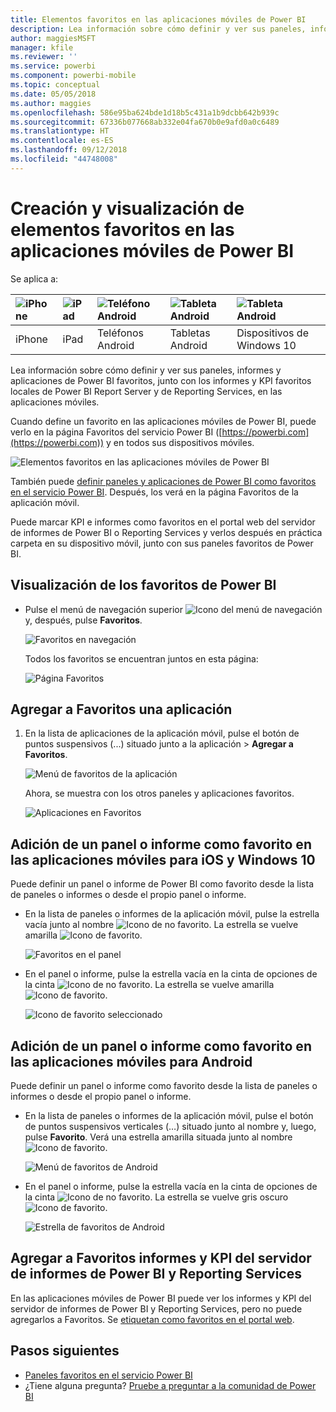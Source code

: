 ```yaml
---
title: Elementos favoritos en las aplicaciones móviles de Power BI
description: Lea información sobre cómo definir y ver sus paneles, informes y aplicaciones de Power BI favoritos, junto con los informes y KPI de Microsoft Power BI Report Server y de Reporting Services en las aplicaciones móviles.
author: maggiesMSFT
manager: kfile
ms.reviewer: ''
ms.service: powerbi
ms.component: powerbi-mobile
ms.topic: conceptual
ms.date: 05/05/2018
ms.author: maggies
ms.openlocfilehash: 586e95ba624bde1d18b5c431a1b9dcbb642b939c
ms.sourcegitcommit: 67336b077668ab332e04fa670b0e9afd0a0c6489
ms.translationtype: HT
ms.contentlocale: es-ES
ms.lasthandoff: 09/12/2018
ms.locfileid: "44748008"
---
```

# <a name="make-and-view-favorites-in-the-power-bi-mobile-apps"></a>Creación y visualización de elementos favoritos en las aplicaciones móviles de Power BI
Se aplica a:

| ![iPhone](./media/mobile-apps-favorites/iphone-logo-50-px.png) | ![iPad](./media/mobile-apps-favorites/ipad-logo-50-px.png) | ![Teléfono Android](./media/mobile-apps-favorites/android-phone-logo-50-px.png) | ![Tableta Android](./media/mobile-apps-favorites/android-tablet-logo-50-px.png) | ![Tableta Android](./media/mobile-apps-favorites/win-10-logo-50-px.png) |
|:--- |:--- |:--- |:--- |:--- |
| iPhone |iPad |Teléfonos Android |Tabletas Android |Dispositivos de Windows 10 |

Lea información sobre cómo definir y ver sus paneles, informes y aplicaciones de Power BI favoritos, junto con los informes y KPI favoritos locales de Power BI Report Server y de Reporting Services, en las aplicaciones móviles.

Cuando define un favorito en las aplicaciones móviles de Power BI, puede verlo en la página Favoritos del servicio Power BI ([https://powerbi.com](https://powerbi.com)) y en todos sus dispositivos móviles. 

![Elementos favoritos en las aplicaciones móviles de Power BI](./media/mobile-apps-favorites/power-bi-android-favorites-reports.png)


También puede [definir paneles y aplicaciones de Power BI como favoritos en el servicio Power BI](../../service-dashboard-favorite.md). Después, los verá en la página Favoritos de la aplicación móvil.

Puede marcar KPI e informes como favoritos en el portal web del servidor de informes de Power BI o Reporting Services y verlos después en práctica carpeta en su dispositivo móvil, junto con sus paneles favoritos de Power BI.

## <a name="view-your-power-bi-favorites"></a>Visualización de los favoritos de Power BI
* Pulse el menú de navegación superior ![Icono del menú de navegación](./media/mobile-apps-favorites/power-bi-iphone-global-nav-button.png) y, después, pulse **Favoritos**.
  
  ![Favoritos en navegación](./media/mobile-apps-favorites/power-bi-ipad-faves-pbi-report-server.png)
  
  Todos los favoritos se encuentran juntos en esta página:
  
  ![Página Favoritos](./media/mobile-apps-favorites/power-bi-ipad-favorites.png)

## <a name="make-an-app-a-favorite"></a>Agregar a Favoritos una aplicación
1. En la lista de aplicaciones de la aplicación móvil, pulse el botón de puntos suspensivos (...) situado junto a la aplicación > **Agregar a Favoritos**.
   
    ![Menú de favoritos de la aplicación](./media/mobile-apps-favorites/power-bi-android-favorite-app-ellipsis.png)
   
    Ahora, se muestra con los otros paneles y aplicaciones favoritos.
   
    ![Aplicaciones en Favoritos](./media/mobile-apps-favorites/power-bi-android-favorite-apps.png)

## <a name="make-a-dashboard-or-report-a-favorite-in-the-ios-and-windows-10-mobile-apps"></a>Adición de un panel o informe como favorito en las aplicaciones móviles para iOS y Windows 10
Puede definir un panel o informe de Power BI como favorito desde la lista de paneles o informes o desde el propio panel o informe.

* En la lista de paneles o informes de la aplicación móvil, pulse la estrella vacía junto al nombre ![Icono de no favorito](./././media/mobile-apps-favorites/power-bi-mobile-not-favorite-icon.png). La estrella se vuelve amarilla ![Icono de favorito](./././media/mobile-apps-favorites/power-bi-mobile-yes-favorite-icon.png).
  
    ![Favoritos en el panel](./media/mobile-apps-favorites/power-bi-mobile-make-dashboard-favorite.png)
* En el panel o informe, pulse la estrella vacía en la cinta de opciones de la cinta ![Icono de no favorito](./././media/mobile-apps-favorites/power-bi-mobile-not-favorite-icon.png). La estrella se vuelve amarilla ![Icono de favorito](./././media/mobile-apps-favorites/power-bi-mobile-yes-favorite-icon.png).
  
    ![Icono de favorito seleccionado](./media/mobile-apps-favorites/power-bi-mobile-favorite-selected.png)

## <a name="make-a-dashboard-or-report-a-favorite-in-the-android-mobile-apps"></a>Adición de un panel o informe como favorito en las aplicaciones móviles para Android
Puede definir un panel o informe como favorito desde la lista de paneles o informes o desde el propio panel o informe.

* En la lista de paneles o informes de la aplicación móvil, pulse el botón de puntos suspensivos verticales (…) situado junto al nombre y, luego, pulse **Favorito**. Verá una estrella amarilla situada junto al nombre ![Icono de favorito](./././media/mobile-apps-favorites/power-bi-mobile-yes-favorite-icon.png).
  
    ![Menú de favoritos de Android](./media/mobile-apps-favorites/power-bi-android-make-favorite.png)
* En el panel o informe, pulse la estrella vacía en la cinta de opciones de la cinta ![Icono de no favorito](./././media/mobile-apps-favorites/power-bi-mobile-not-favorite-icon.png). La estrella se vuelve gris oscuro ![Icono de favorito](./media/mobile-apps-favorites/power-bi-android-favorite-icon.png).
  
    ![Estrella de favoritos de Android](./media/mobile-apps-favorites/power-bi-android-favorite-in-dashboard.png)

## <a name="make-favorite-power-bi-report-server-and-reporting-services-reports-and-kpis"></a>Agregar a Favoritos informes y KPI del servidor de informes de Power BI y Reporting Services
En las aplicaciones móviles de Power BI puede ver los informes y KPI del servidor de informes de Power BI y Reporting Services, pero no puede agregarlos a Favoritos. Se [etiquetan como favoritos en el portal web](../../report-server/tutorial-explore-report-server-web-portal.md#tag-your-favorites). 

## <a name="next-steps"></a>Pasos siguientes
* [Paneles favoritos en el servicio Power BI](../../service-dashboard-favorite.md) 
* ¿Tiene alguna pregunta? [Pruebe a preguntar a la comunidad de Power BI](http://community.powerbi.com/)

